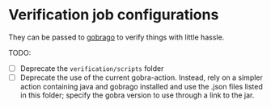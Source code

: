 # Verification job configurations
They can be passed to [gobrago](https://github.com/jcp19/gobrago/tree/main) to verify things with little hassle.

TODO:
- [ ] Deprecate the `verification/scripts` folder
- [ ] Deprecate the use of the current gobra-action. Instead, rely on a simpler action containing java and gobrago installed and use the .json files listed in this folder; specify the gobra version to use through a link to the jar.
